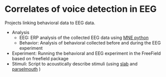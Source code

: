 # Correlates of voice detection in EEG 
Projects linking behavioral data to EEG data. 

* Analysis 
	* EEG: ERP analysis of the collected EEG data using [MNE python](https://mne.tools/stable/index.html)
	* Behavior: Analysis of behavioral collected before and during the EEG experiment
* Experiment: Running the behavioral and EEG experiment in the FreeField based on freefield package 
* Stimuli: Script to acoustically describe stimuli (using [slab](https://github.com/DrMarc/slab) and [parselmouth](https://github.com/YannickJadoul/Parselmouth) )
